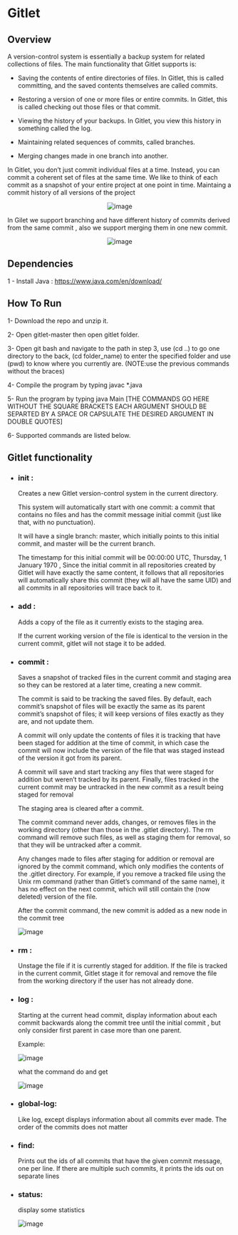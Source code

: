 # Gitlet
## Overview
A version-control system is essentially a backup system for related collections of files. The main functionality that Gitlet supports is:

- Saving the contents of entire directories of files. In Gitlet, this is called committing, and the saved contents themselves are called commits.

- Restoring a version of one or more files or entire commits. In Gitlet, this is called checking out those files or that commit.

- Viewing the history of your backups. In Gitlet, you view this history in something called the log.

- Maintaining related sequences of commits, called branches.

- Merging changes made in one branch into another.

In Gitlet, you don’t just commit individual files at a time. Instead, you can commit a coherent set of files at the same time. We like to think of each commit as a snapshot of your entire project at one point in time.
Maintaing a commit history of all versions of the project
      <p align="center">       ![image](https://github.com/user-attachments/assets/d7d364c7-41ab-42ac-a4b3-49f0e7920a7d) </p>

In Gilet we support branching and have different history of commits derived from the same commit , also we support merging them in one new commit.
      <p align="center">       ![image](https://github.com/user-attachments/assets/eb11b532-fd33-48a7-a2a4-3b3417be10a0)
 </p>
 
## Dependencies

1 - Install Java : https://www.java.com/en/download/


## How To Run

1- Download the repo and unzip it.

2- Open gitlet-master then open gitlet folder.

3- Open git bash and navigate to the path in step 3, use (cd ..) to go one directory to the back, (cd folder_name) to enter the specified folder and use (pwd) to know where you currently are. (NOTE:use the previous commands without the braces)

4- Compile the program by typing javac *.java

5- Run the program by typing java Main [THE COMMANDS GO HERE WITHOUT THE SQUARE BRACKETS EACH ARGUMENT SHOULD BE SEPARTED BY A SPACE OR CAPSULATE THE DESIRED ARGUMENT IN DOUBLE QUOTES]

6- Supported commands are listed below.

## Gitlet functionality
- ### <b>init</b> :
  
  Creates a new Gitlet version-control system in the current directory.

  This system will automatically start with one commit: a commit that contains no files and has the commit message initial commit (just like that, with no punctuation).

  It will have a single branch: master, which initially points to this initial commit, and master will be the current branch.

  The timestamp for this initial commit will be 00:00:00 UTC, Thursday, 1 January 1970 , Since the initial commit in all repositories created by Gitlet will have exactly the same content, it follows that all repositories will automatically share this commit (they will all have the same UID) and all commits in all repositories will trace back to it.


- ### <b>add </b>:

    Adds a copy of the file as it currently exists to the staging area.

    If the current working version of the file is identical to the version in the current commit, gitlet will not stage it to be added.

- ### <b> commit :</b>
     Saves a snapshot of tracked files in the current commit and staging area so they can be restored at a later time, creating a new commit.

     The commit is said to be tracking the saved files. By default, each commit’s snapshot of files will be exactly the same as its parent commit’s snapshot of files; it will keep versions of files exactly as they are, and not update them.

     A commit will only update the contents of files it is tracking that have been staged for addition at the time of commit, in which case the commit will now include the version of the file that was staged instead of the version it got from its parent.

     A commit will save and start tracking any files that were staged for addition but weren’t tracked by its parent. Finally, files tracked in the current commit may be untracked in the new commit as a result being staged for removal

     The staging area is cleared after a commit.

     The commit command never adds, changes, or removes files in the working directory (other than those in the .gitlet directory). The rm command will remove such files, as well as staging them for removal, so that they will be untracked after a commit.

     Any changes made to files after staging for addition or removal are ignored by the commit command, which only modifies the contents of the .gitlet directory. For example, if you remove a tracked file using the Unix rm command (rather than Gitlet’s command of the same name), it has no 
     effect on the next commit, which will still contain the (now deleted) version of the file.

     After the commit command, the new commit is added as a new node in the commit tree

  ![image](https://github.com/user-attachments/assets/301bd84d-27aa-43e6-9636-3b9979b1a771)

- ### <b> rm :</b>
 
    Unstage the file if it is currently staged for addition. If the file is tracked in the current commit, Gitlet stage it for removal and remove the file from the working directory if the user has not already done.

- ### <b> log :</b>

    Starting at the current head commit, display information about each commit backwards along the commit tree until the initial commit , but only consider first parent in case more than one parent.

  Example:
  
  ![image](https://github.com/user-attachments/assets/be7bd817-28b1-481a-8429-e253c42dea86)

  what the command do and get

   ![image](https://github.com/user-attachments/assets/5652cb54-338e-4990-84aa-9d19e8cb68ef)

- ### <b> global-log: </b>

   Like log, except displays information about all commits ever made. The order of the commits does not matter

- ### <b> find: </b>

   Prints out the ids of all commits that have the given commit message, one per line. If there are multiple such commits, it prints the ids out on separate lines

- ### <b> status: </b>

   display some statistics

  ![image](https://github.com/user-attachments/assets/56a2a698-c74a-468d-ae95-baf19469fec2)

